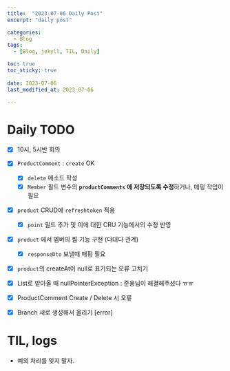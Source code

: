 ```yaml
---
title:  "2023-07-06 Daily Post"
excerpt: "daily post"

categories:
  - Blog
tags:
  - [Blog, jekyll, TIL, Daily]

toc: true
toc_sticky: true
 
date: 2023-07-06
last_modified_at: 2023-07-06

---
```


# Daily TODO

- [x] 10시, 5시반 회의
- [x] `ProductComment` : `create` OK
	- [x] `delete` 메소드 작성
	- [x] `Member` 필드 변수의 **`productComments` 에 저장되도록 수정**하거나,  매핑 작업이 필요
- [x] `product` CRUD에 `refreshtoken` 적용 
	- [x] `point` 필드 추가 및 이에 대한 CRU 기능에서의 수정 반영
- [x] `product` 에서 멤버의 찜 기능 구현 (다대다 관계)
	- [x] `responseDto` 보낼때 매핑 필요
- [x] `product`의 createAt이 null로 표기되는 오류 고치기
- [x] List로 받아올 때 nullPointerException : 준용님이 해결해주셨다 ㅠㅠ
- [x] ProductComment Create / Delete 시 오류
- [x] Branch 새로 생성해서 올리기 [error]



# TIL, logs

- 예외 처리를 잊지 말자.
